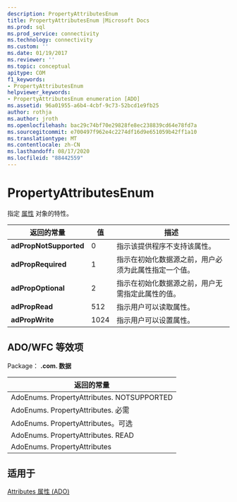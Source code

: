 ```yaml
---
description: PropertyAttributesEnum
title: PropertyAttributesEnum |Microsoft Docs
ms.prod: sql
ms.prod_service: connectivity
ms.technology: connectivity
ms.custom: ''
ms.date: 01/19/2017
ms.reviewer: ''
ms.topic: conceptual
apitype: COM
f1_keywords:
- PropertyAttributesEnum
helpviewer_keywords:
- PropertyAttributesEnum enumeration [ADO]
ms.assetid: 96a01955-a6b4-4cbf-9c73-52bcd1e9fb25
author: rothja
ms.author: jroth
ms.openlocfilehash: bac29c74bf70e29828fe8ec238839cd64e78fd7a
ms.sourcegitcommit: e700497f962e4c2274df16d9e651059b42ff1a10
ms.translationtype: MT
ms.contentlocale: zh-CN
ms.lasthandoff: 08/17/2020
ms.locfileid: "88442559"
---
```

# <a name="propertyattributesenum"></a>PropertyAttributesEnum
指定 [属性](../../../ado/reference/ado-api/property-object-ado.md) 对象的特性。  
  
|返回的常量|值|描述|  
|--------------|-----------|-----------------|  
|**adPropNotSupported**|0|指示该提供程序不支持该属性。|  
|**adPropRequired**|1|指示在初始化数据源之前，用户必须为此属性指定一个值。|  
|**adPropOptional**|2|指示在初始化数据源之前，用户无需指定此属性的值。|  
|**adPropRead**|512|指示用户可以读取属性。|  
|**adPropWrite**|1024|指示用户可以设置属性。|  
  
## <a name="adowfc-equivalent"></a>ADO/WFC 等效项  
 Package： **.com. 数据**  
  
|返回的常量|  
|--------------|  
|AdoEnums. PropertyAttributes. NOTSUPPORTED|  
|AdoEnums. PropertyAttributes. 必需|  
|AdoEnums. PropertyAttributes。可选|  
|AdoEnums. PropertyAttributes. READ|  
|AdoEnums. PropertyAttributes|  
  
## <a name="applies-to"></a>适用于  
 [Attributes 属性 (ADO)](../../../ado/reference/ado-api/attributes-property-ado.md)
